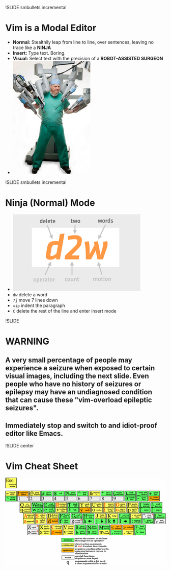 !SLIDE smbullets incremental
# Vim is a Modal Editor

* **Normal:** Stealthily leap from line to line, over sentences, leaving no trace like a **NINJA**
* **Insert:** Type text. Boring.
* **Visual:** Select text with the precision of a **ROBOT-ASSISTED SURGEON**
* ![surgeon.jpg](surgeon.jpg)

!SLIDE smbullets incremental
# Ninja (Normal) Mode

* ![peepcode-vim-command.png](peepcode-vim-command.png)
* `dw` delete a word
* `7j` move 7 lines down
* `=ip` indent the paragraph
* `C` delete the rest of the line and enter insert mode

!SLIDE
# WARNING
## A very small percentage of people may experience a seizure when exposed to certain visual images, including the next slide. Even people who have no history of seizures or epilepsy may have an undiagnosed condition that can cause these "vim-overload epileptic seizures".

## **Immediately stop and switch to and idiot-proof editor like Emacs.**

!SLIDE center
# Vim Cheat Sheet

![vim-cheat-sheet.png](vim-cheat-sheet.png)
